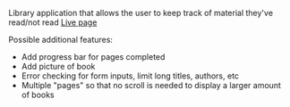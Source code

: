 Library application that allows the user to keep track of material they've read/not read
[Live page](https://vqnguyen94.github.io/library-app/)

Possible additional features:

* Add progress bar for pages completed
* Add picture of book
* Error checking for form inputs, limit long titles, authors, etc 
* Multiple "pages" so that no scroll is needed to display a larger amount of books